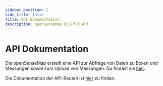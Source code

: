 ```yaml
---
sidebar_position: 1
hide_title: false
title: API Dokumentation
description: openSenseMap RESTful API
---
```

# API Dokumentation

Die openSenseMap erstellt eine API zur Abfrage von Daten zu Boxen und Messungen sowie zum Upload von Messungen. Du findest sie [hier](https://api.opensensemap.org/).

Die Dokumentation der API-Routen ist [hier](https://docs.opensensemap.org) zu finden.
